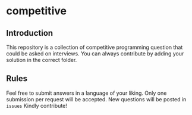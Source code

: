 # competitive

## Introduction

This repository is a collection of competitive programming question that could be asked on interviews.
You can always contribute by adding your solution in the correct folder.

## Rules

Feel free to submit answers in a language of your liking.
Only one submission per request will be accepted.
New questions will be posted in `issues`
Kindly contribute!

